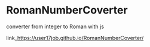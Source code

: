 # RomanNumberCoverter
 converter from integer to Roman with js 

link_https://user17job.github.io/RomanNumberCoverter/
